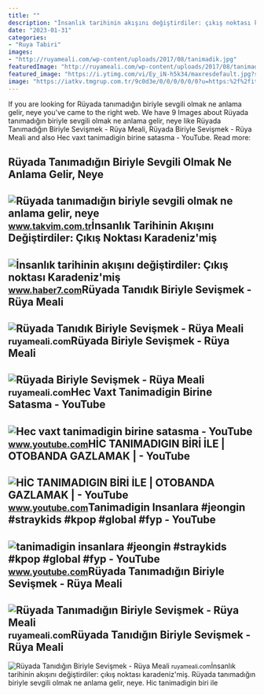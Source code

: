 ```yaml
---
title: ""
description: "İnsanlık tarihinin akışını değiştirdiler: çıkış noktası karadeniz&#039;miş"
date: "2023-01-31"
categories:
- "Ruya Tabiri"
images:
- "http://ruyameali.com/wp-content/uploads/2017/08/tanimadik.jpg"
featuredImage: "http://ruyameali.com/wp-content/uploads/2017/08/tanimadik.jpg"
featured_image: "https://i.ytimg.com/vi/Ey_iN-h5k34/maxresdefault.jpg?sqp=-oaymwEoCIAKENAF8quKqQMcGADwAQH4Ac4FgAKACooCDAgAEAEYUSBYKGUwDw==&amp;rs=AOn4CLBBasRD959Ufh8CE19m5mm9nfs2lA"
image: "https://iatkv.tmgrup.com.tr/9c0d3e/0/0/0/0/0/0?u=https:%2f%2fitkv.tmgrup.com.tr%2f2022%2f04%2f28%2fruyada-tanimadigin-biriyle-sevgili-olmak-ne-anlama-gelir-neye-isarettir-ruyada-bir-erkekle-sevgili-olmanin-anl-1651154950488.jpeg&amp;mw=616"
---
```


If you are looking for Rüyada tanımadığın biriyle sevgili olmak ne anlama gelir, neye you've came to the right web. We have 9 Images about Rüyada tanımadığın biriyle sevgili olmak ne anlama gelir, neye like Rüyada Tanımadığın Biriyle Sevişmek - Rüya Meali, Rüyada Biriyle Sevişmek - Rüya Meali and also Hec vaxt tanimadigin birine satasma - YouTube. Read more:

Rüyada Tanımadığın Biriyle Sevgili Olmak Ne Anlama Gelir, Neye
--------------------------------------------------------------

 ![Rüyada tanımadığın biriyle sevgili olmak ne anlama gelir, neye](https://iatkv.tmgrup.com.tr/9c0d3e/0/0/0/0/0/0?u=https:%2f%2fitkv.tmgrup.com.tr%2f2022%2f04%2f28%2fruyada-tanimadigin-biriyle-sevgili-olmak-ne-anlama-gelir-neye-isarettir-ruyada-bir-erkekle-sevgili-olmanin-anl-1651154950488.jpeg&mw=616) <small>www.takvim.com.tr</small>İnsanlık Tarihinin Akışını Değiştirdiler: Çıkış Noktası Karadeniz'miş
---------------------------------------------------------------------

 ![İnsanlık tarihinin akışını değiştirdiler: Çıkış noktası Karadeniz'miş](https://i12.haber7.net/fotogaleri/haber7/album/2021/42/fNgtk_1634990990_9177_w750_h500.jpg) <small>www.haber7.com</small>Rüyada Tanıdık Biriyle Sevişmek - Rüya Meali
--------------------------------------------

 ![Rüyada Tanıdık Biriyle Sevişmek - Rüya Meali](http://ruyameali.com/wp-content/uploads/2017/08/tanidik-biriyle.jpg) <small>ruyameali.com</small>Rüyada Biriyle Sevişmek - Rüya Meali
------------------------------------

 ![Rüyada Biriyle Sevişmek - Rüya Meali](http://ruyameali.com/wp-content/uploads/2018/11/biriyle-sevismek-1024x576.jpg) <small>ruyameali.com</small>Hec Vaxt Tanimadigin Birine Satasma - YouTube
---------------------------------------------

 ![Hec vaxt tanimadigin birine satasma - YouTube](https://i.ytimg.com/vi/SL2CgXDaQOY/maxresdefault.jpg) <small>www.youtube.com</small>HİC TANIMADIGIN BİRİ İLE | OTOBANDA GAZLAMAK | - YouTube
--------------------------------------------------------

 ![HİC TANIMADIGIN BİRİ İLE | OTOBANDA GAZLAMAK | - YouTube](https://i.ytimg.com/vi/Cr2lr-GAZLM/maxresdefault.jpg) <small>www.youtube.com</small>Tanimadigin Insanlara #jeongin #straykids #kpop #global #fyp - YouTube
----------------------------------------------------------------------

 ![tanimadigin insanlara #jeongin #straykids #kpop #global #fyp - YouTube](https://i.ytimg.com/vi/Ey_iN-h5k34/maxresdefault.jpg?sqp=-oaymwEoCIAKENAF8quKqQMcGADwAQH4Ac4FgAKACooCDAgAEAEYUSBYKGUwDw==&rs=AOn4CLBBasRD959Ufh8CE19m5mm9nfs2lA) <small>www.youtube.com</small>Rüyada Tanımadığın Biriyle Sevişmek - Rüya Meali
------------------------------------------------

 ![Rüyada Tanımadığın Biriyle Sevişmek - Rüya Meali](http://ruyameali.com/wp-content/uploads/2017/08/tanimadik.jpg) <small>ruyameali.com</small>Rüyada Tanıdığın Biriyle Sevişmek - Rüya Meali
----------------------------------------------

 ![Rüyada Tanıdığın Biriyle Sevişmek - Rüya Meali](http://ruyameali.com/wp-content/uploads/2018/05/tanidigin-biriyle-sevismek-ve-opusmek-1024x576.jpg) <small>ruyameali.com</small>İnsanlık tarihinin akışını değiştirdiler: çıkış noktası karadeniz'miş. Rüyada tanımadığın biriyle sevgili olmak ne anlama gelir, neye. Hi̇c tanimadigin bi̇ri̇ i̇le
